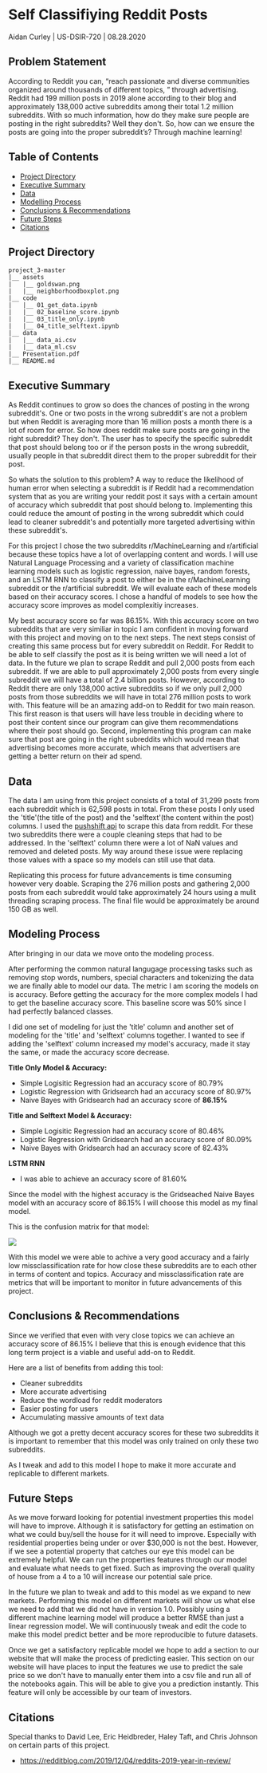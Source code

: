 # Self Classifiying Reddit Posts

Aidan Curley | US-DSIR-720 | 08.28.2020

## Problem Statement  

According to Reddit you can, “reach passionate and diverse communities organized around thousands of different topics, ” through advertising. Reddit had 199 million posts in 2019 alone according to their blog and approximately 138,000 active subreddits among their total 1.2 million subreddits. With so much information, how do they make sure people are posting in the right subreddits? Well they don't. So, how can we ensure the posts are going into the proper subreddit’s? Through machine learning! 

## Table of Contents

- [Project Directory](#projectdirectory)
- [Executive Summary](#executivesummary)
- [Data](#data)
- [Modelling Process](#modellingprocess)
- [Conclusions & Recommendations](#c&r)
- [Future Steps](#futuresteps)
- [Citations](#cite)


<a name="projectdirectory"></a>
## Project Directory
    
```
project_3-master
|__ assets 
|   |__ goldswan.png
|   |__ neighborhoodboxplot.png
|__ code       
|   |__ 01_get_data.ipynb  
|   |__ 02_baseline_score.ipynb  
|   |__ 03_title_only.ipynb  
|   |__ 04_title_selftext.ipynb  
|__ data  
|   |__ data_ai.csv  
|   |__ data_ml.csv  
|__ Presentation.pdf  
|__ README.md  

```

<a name="executivesummary"></a>
## Executive Summary

As Reddit continues to grow so does the chances of posting in the wrong subreddit's. One or two posts in the wrong subreddit's are not a problem but when Reddit is averaging more than 16 million posts a month there is a lot of room for error. So how does reddit make sure posts are going in the right subreddit? They don't. The user has to specify the specific subreddit that post should belong too or if the person posts in the wrong subreddit, usually people in that subreddit direct them to the proper subreddit for their post. 

So whats the solution to this problem? A way to reduce the likelihood of human error when selecting a subreddit is if Reddit had a recommendation system that as you are writing your reddit post it says with a certain amount of accuracy which subreddit that post should belong to. Implementing this could reduce the amount of posting in the wrong subreddit which could lead to cleaner subreddit's and potentially more targeted advertising within these subreddit's.   

For this project I chose the two subreddits r/MachineLearning and r/artificial because these topics have a lot of overlapping content and words. I will use Natural Language Processing and a variety of classification machine learning models such as logistic regression, naive bayes, random forests, and an LSTM RNN to classify a post to either be in the r/MachineLearning subreddit or the r/artificial subreddit. We will evaluate each of these models based on their accuracy scores. I chose a handful of models to see how the accuracy score improves as model complexitiy increases. 

My best accuracy score so far was 86.15%. With this accuracy score on two subreddits that are very similiar in topic I am confident in moving forward with this project and moving on to the next steps. The next steps consist of creating this same process but for every subreddit on Reddit. For Reddit to be able to self classify the post as it is being written we will need a lot of data. In the future we plan to scrape Reddit and pull 2,000 posts from each subreddit. If we are able to pull approximately 2,000 posts from every single subreddit we will have a total of 2.4 billion posts. However, according to Reddit there are only 138,000 active subreddits so if we only pull 2,000 posts from those subreddits we will have in total 276 million posts to work with. This feature will be an amazing add-on to Reddit for two main reason. This first reason is that users will have less trouble in deciding where to post their content since our program can give them recommendations where their post should go. Second, implementing this program can make sure that post are going in the right subreddits which would mean that advertising becomes more accurate, which means that advertisers are getting a better return on their ad spend. 


<a name="data"></a>
## Data 

The data I am using from this project consists of a total of 31,299 posts from each subreddit which is 62,598 posts in total.  From these posts I only used the 'title'(the title of the post) and the 'selftext'(the content within the post) columns. I used the [pushshift api](https://github.com/pushshift/api) to scrape this data from reddit. For these two subreddits there were a couple cleaning steps that had to be addressed. In the 'selftext' column there were a lot of NaN values and removed and deleted posts. My way around these issue were replacing those values with a space so my models can still use that data. 

Replicating this process for future advancements is time consuming however very doable. Scraping the 276 million posts and gathering 2,000 posts from each subreddit would take approximately 24 hours using a mulit threading scraping process. The final file would be approximately be around 150 GB as well.


<a name="modellingprocess"></a>
## Modeling Process  

After bringing in our data we move onto the modeling process.

After performing the common natural langugage processing tasks such as removing stop words, numbers, special characters and tokenizing the data we are finally able to model our data. The metric I am scoring the models on is accuracy. Before getting the accuracy for the more complex models I had to get the baseline accuracy score. This baseline score was 50% since I had perfectly balanced classes.

I did one set of modeling for just the 'title' column and another set of modeling for the 'title' and 'selftext' columns together. I wanted to see if adding the 'selftext' column increased my model's accuracy, made it stay the same, or made the accuracy score decrease. 

**Title Only Model & Accuracy:**
- Simple Logisitic Regression had an accuracy score of 80.79% 
- Logistic Regression with Gridsearch had an accuracy score of 80.97%
- Naive Bayes with Gridsearch had an accuracy score of **86.15%**

**Title and Selftext Model & Accuracy:**
- Simple Logisitic Regression had an accuracy score of 80.46%
- Logistic Regression with Gridsearch had an accuracy score of 80.09%
- Naive Bayes with Gridsearch had an accuracy score of 82.43%

**LSTM RNN**
- I was able to achieve an accuracy score of 81.60%


Since the model with the highest accuracy is the Gridseached Naive Bayes model with an accuracy score of 86.15% I will choose this model as my final model. 

This is the confusion matrix for that model: 

![](./assets/naive_bayes_gs_cm.png)  

With this model we were able to achive a very good accuracy and a fairly low missclassification rate for how close these subreddits are to each other in terms of content and topics. Accuracy and missclassification rate are metrics that will be important to monitor in future advancements of this project.


<a name="c&r"></a>
## Conclusions & Recommendations 

Since we verified that even with very close topics we can achieve an accuracy score of 86.15% I believe that this is enough evidence that this long term project is a viable and useful add-on to Reddit. 

Here are a list of benefits from adding this tool:

- Cleaner subreddits
- More accurate advertising
- Reduce the wordload for reddit moderators
- Easier posting for users
- Accumulating massive amounts of text data

Although we got a pretty decent accuracy scores for these two subreddits it is important to remember that this model was only trained on only these two subreddits.

As I tweak and add to this model I hope to make it more accurate and replicable to different markets. 

<a name="futuresteps"></a>
## Future Steps

As we move forward looking for potential investment properties this model will have to improve. Although it is satisfactory for getting an estimation on what we could buy/sell the house for it will need to improve. Especially with residential properties being under or over \$30,000 is not the best. However, if we see a potential property that catches our eye this model can be extremely helpful. We can run the properties features through our model and evaluate what needs to get fixed. Such as improving the overall quality of house from a 4 to a 10 will increase our potential sale price. 

In the future we plan to tweak and add to this model as we expand to new markets. Performing this model on different markets will show us what else we need to add that we did not have in version 1.0. Possibly using a different machine learning model will produce a better RMSE than just a linear regression model. We will continuously tweak and edit the code to make this model predict better and be more reproducible to future datasets.

Once we get a satisfactory replicable model we hope to add a section to our website that will make the process of predicting easier. This section on our website will have places to input the features we use to predict the sale price so we don't have to manually enter them into a csv file and run all of the notebooks again. This will be able to give you a prediction instantly. This feature will only be accessible by our team of investors.


<a name="cite"></a>
## Citations

Special thanks to David Lee, Eric Heidbreder, Haley Taft, and Chris Johnson on certain parts of this project.

- https://redditblog.com/2019/12/04/reddits-2019-year-in-review/
